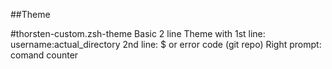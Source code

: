 ##Theme 

#thorsten-custom.zsh-theme
Basic 2 line Theme with
	1st line: username:actual_directory
	2nd line: $ or error code (git repo) 
Right prompt: comand counter

